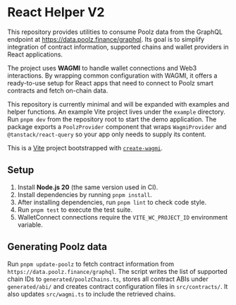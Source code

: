 # React Helper V2

This repository provides utilities to consume Poolz data from the GraphQL
endpoint at <https://data.poolz.finance/graphql>. Its goal is to simplify
integration of contract information, supported chains and wallet providers in
React applications.

The project uses **WAGMI** to handle wallet connections and Web3 interactions.
By wrapping common configuration with WAGMI, it offers a ready-to-use setup for
React apps that need to connect to Poolz smart contracts and fetch on-chain
data.

This repository is currently minimal and will be expanded with examples and
helper functions. An example Vite project lives under the `example` directory.
Run `pnpm dev` from the repository root to start the demo application. The
package exports a `PoolzProvider` component that wraps `WagmiProvider` and
`@tanstack/react-query` so your app only needs to supply its content.

This is a [Vite](https://vitejs.dev) project bootstrapped with [`create-wagmi`](https://github.com/wevm/wagmi/tree/main/packages/create-wagmi).

## Setup

1. Install **Node.js 20** (the same version used in CI).
2. Install dependencies by running `pnpm install`.
3. After installing dependencies, run `pnpm lint` to check code style.
4. Run `pnpm test` to execute the test suite.
5. WalletConnect connections require the `VITE_WC_PROJECT_ID` environment variable.

## Generating Poolz data

Run `pnpm update-poolz` to fetch contract information from
`https://data.poolz.finance/graphql`. The script writes the list of supported
chain IDs to `generated/poolzChains.ts`, stores all contract ABIs under
`generated/abi/` and creates contract configuration files in `src/contracts/`.
It also updates `src/wagmi.ts` to include the retrieved chains.
